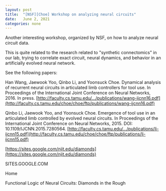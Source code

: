 ```yaml
---
layout: post
title:  "[NSF][Choe] Workshop on analyzing neural circuits"
date:   June 2, 2021
categories: none
---
```


Another interesting workshop, organized by NSF, on how to analyze neural circuit data.

This is quite related to the research related to "synthetic connectomics" in our lab, trying to correlate exact circuit, neural dynamics, and behavior in an artificially evolved neural network. 

See the following papers:

Han Wang, Jaewook Yoo, Qinbo Li, and Yoonsuck Choe. Dynamical analysis of recurrent neural circuits in articulated limb controllers for tool use. In Proceedings of the International Joint Conference on Neural Networks, 2016. In press. [http://faculty.cs.tamu.edu/.../publications/wang-ijcnn16.pdf](http://faculty.cs.tamu.edu/choe/choe/ftp/publications/wang-ijcnn16.pdf)

Qinbo Li, Jaewook Yoo, and Yoonsuck Choe. Emergence of tool use in an articulated limb controlled by evolved neural circuits. In Proceedings of the International Joint Conference on Neural Networks, 2015. DOI: 10.1109/IJCNN.2015.7280564.  [http://faculty.cs.tamu.edu/.../publications/li-ijcnn15.pdf](http://faculty.cs.tamu.edu/choe/choe/ftp/publications/li-ijcnn15.pdf)

[https://sites.google.com/njit.edu/diamonds](https://sites.google.com/njit.edu/diamonds)






SITES.GOOGLE.COM




Home

Functional Logic of Neural Circuits: Diamonds in the Rough



 

